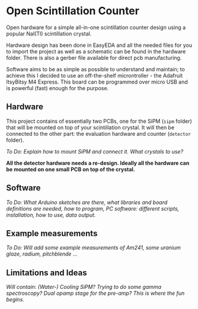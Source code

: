 # Open Scintillation Counter

Open hardware for a simple all-in-one scintillation counter design using a popular NaI(Tl) scintillation crystal.

Hardware design has been done in EasyEDA and all the needed files for you to import the project as well as
a schematic can be found in the hardware folder. There is also a gerber file available for direct pcb manufacturing.

Software aims to be as simple as possible to understand and maintain; to achieve this I decided to use an off-the-shelf
microntroller - the Adafruit ItsyBitsy M4 Express. This board can be programmed over micro USB and is powerful (fast)
enough for the purpose.

## Hardware

This project contains of essentially two PCBs, one for the SiPM (`sipm` folder) that will be mounted on top of your scintillation crystal.
It will then be connected to the other part: the evaluation hardware and counter (`detector` folder).

_To Do: Explain how to mount SiPM and connect it. What crystals to use?_

__All the detector hardware needs a re-design. Ideally all the hardware can be mounted on one small PCB on top of the crystal.__

## Software

_To Do: What Arduino sketches are there, what libraries and board definitions are needed, how to program,
PC software: different scripts, installation, how to use, data output._

## Example measurements

_To Do: Will add some example measurements of Am241, some uranium glaze, radium, pitchblende ..._

## Limitations and Ideas

_Will contain: (Water-) Cooling SiPM? Trying to do some gamma spectroscopy? Dual opamp stage for the pre-amp? This is where the fun begins._

